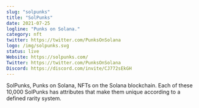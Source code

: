 ```yaml
---
slug: "solpunks"
title: "SolPunks"
date: 2021-07-25
logline: "Punks on Solana."
category: nft
twitter: https://twitter.com/PunksOnSolana
logo: /img/solpunks.svg
status: live
Website: https://solpunks.com/	
Twitter: https://twitter.com/PunksOnSolana	
Discord: https://discord.com/invite/CJ772sEkGH			
---
```


SolPunks, Punks on Solana, NFTs on the Solana blockchain. Each of these 10,000 SolPunks has attributes that make them unique according to a defined rarity system.
